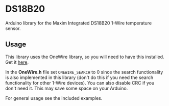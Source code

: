 # DS18B20 #

Arduino library for the Maxim Integrated DS18B20 1-Wire temperature sensor.

## Usage ##

This library uses the OneWire library, so you will need to have this installed. Get it [here](http://www.pjrc.com/teensy/td_libs_OneWire.html).

In the **OneWire.h** file set `ONEWIRE_SEARCH` to 0 since the search functionality is also implemented in this library (don't do this if you need the search functionality for other 1-Wire devices). You can also disable CRC if you don't need it. This may save some space on your Arduino.

For general usage see the included examples.
